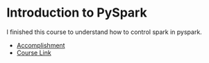 # Introduction to PySpark

I finished this course to understand how to control spark in pyspark.

- [Accomplishment](introduction-to-pyspark-course.pdf)
- [Course Link](https://www.datacamp.com/courses/introduction-to-pyspark)